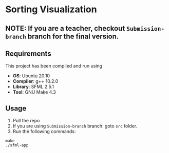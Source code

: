 # Sorting Visualization

## NOTE: If you are a teacher, checkout `Submission-branch` branch for the final version.

## Requirements
This project has been compiled and run using
* **OS**: Ubuntu 20.10
* **Compiler**: g++ 10.2.0
* **Library**: SFML 2.5.1
* **Tool**: GNU Make 4.3

## Usage

1. Pull the repo
2. If you are using `Submission-branch` branch: goto `src` folder.
3. Run the following commands:
```
make
./sfml-app
```

